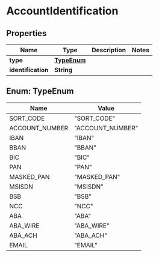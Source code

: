 
# AccountIdentification

## Properties
Name | Type | Description | Notes
------------ | ------------- | ------------- | -------------
**type** | [**TypeEnum**](#TypeEnum) |  | 
**identification** | **String** |  | 


<a name="TypeEnum"></a>
## Enum: TypeEnum
Name | Value
---- | -----
SORT_CODE | &quot;SORT_CODE&quot;
ACCOUNT_NUMBER | &quot;ACCOUNT_NUMBER&quot;
IBAN | &quot;IBAN&quot;
BBAN | &quot;BBAN&quot;
BIC | &quot;BIC&quot;
PAN | &quot;PAN&quot;
MASKED_PAN | &quot;MASKED_PAN&quot;
MSISDN | &quot;MSISDN&quot;
BSB | &quot;BSB&quot;
NCC | &quot;NCC&quot;
ABA | &quot;ABA&quot;
ABA_WIRE | &quot;ABA_WIRE&quot;
ABA_ACH | &quot;ABA_ACH&quot;
EMAIL | &quot;EMAIL&quot;



